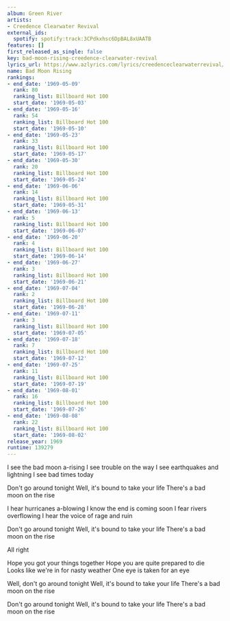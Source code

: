 ```yaml
---
album: Green River
artists:
- Creedence Clearwater Revival
external_ids:
  spotify: spotify:track:3CPdkxhsc6DpBAL8xUAATB
features: []
first_released_as_single: false
key: bad-moon-rising-creedence-clearwater-revival
lyrics_url: https://www.azlyrics.com/lyrics/creedenceclearwaterrevival/badmoonrising.html
name: Bad Moon Rising
rankings:
- end_date: '1969-05-09'
  rank: 80
  ranking_list: Billboard Hot 100
  start_date: '1969-05-03'
- end_date: '1969-05-16'
  rank: 54
  ranking_list: Billboard Hot 100
  start_date: '1969-05-10'
- end_date: '1969-05-23'
  rank: 33
  ranking_list: Billboard Hot 100
  start_date: '1969-05-17'
- end_date: '1969-05-30'
  rank: 20
  ranking_list: Billboard Hot 100
  start_date: '1969-05-24'
- end_date: '1969-06-06'
  rank: 14
  ranking_list: Billboard Hot 100
  start_date: '1969-05-31'
- end_date: '1969-06-13'
  rank: 5
  ranking_list: Billboard Hot 100
  start_date: '1969-06-07'
- end_date: '1969-06-20'
  rank: 4
  ranking_list: Billboard Hot 100
  start_date: '1969-06-14'
- end_date: '1969-06-27'
  rank: 3
  ranking_list: Billboard Hot 100
  start_date: '1969-06-21'
- end_date: '1969-07-04'
  rank: 2
  ranking_list: Billboard Hot 100
  start_date: '1969-06-28'
- end_date: '1969-07-11'
  rank: 3
  ranking_list: Billboard Hot 100
  start_date: '1969-07-05'
- end_date: '1969-07-18'
  rank: 7
  ranking_list: Billboard Hot 100
  start_date: '1969-07-12'
- end_date: '1969-07-25'
  rank: 11
  ranking_list: Billboard Hot 100
  start_date: '1969-07-19'
- end_date: '1969-08-01'
  rank: 16
  ranking_list: Billboard Hot 100
  start_date: '1969-07-26'
- end_date: '1969-08-08'
  rank: 22
  ranking_list: Billboard Hot 100
  start_date: '1969-08-02'
release_year: 1969
runtime: 139279
---
```

I see the bad moon a-rising
I see trouble on the way
I see earthquakes and lightning
I see bad times today

Don't go around tonight
Well, it's bound to take your life
There's a bad moon on the rise

I hear hurricanes a-blowing
I know the end is coming soon
I fear rivers overflowing
I hear the voice of rage and ruin

Don't go around tonight
Well, it's bound to take your life
There's a bad moon on the rise

All right

Hope you got your things together
Hope you are quite prepared to die
Looks like we're in for nasty weather
One eye is taken for an eye

Well, don't go around tonight
Well, it's bound to take your life
There's a bad moon on the rise

Don't go around tonight
Well, it's bound to take your life
There's a bad moon on the rise
